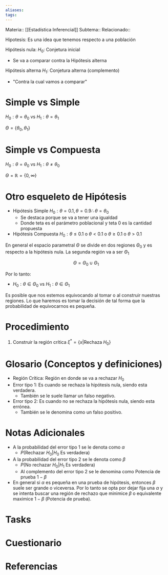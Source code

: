 ```yaml
---
aliases: 
tags:
---
```

Materia:: [[Estadística Inferencial]]
Subtema:: 
Relacionado:: 

Hipotesis: Es una idea que tenemos respecto a una población 

Hipótesis nula: $H_0$: Conjetura inicial
- Se va a comparar contra la Hipótesis alterna 

Hipótesis alterna $H_1$: Conjetura alterna (complemento)
- "Contra la cual vamos a comparar"

# Simple vs Simple 

$H_0 : \theta = \theta_0$ vs $H_1 : \theta = \theta_1$ 

$\Theta = \{\theta_0, \theta_1\}$

# Simple vs Compuesta 

$H_0 : \theta = \theta_0$ vs $H_1 : \theta \neq \theta_0$ 

$\Theta = \mathbb{R} = \{0,\infty\}$

# Otro esqueleto de Hipótesis 
- Hipótesis Simple $H_0 : \theta = 0.1, \theta = 0.9 \therefore \theta = \theta_0$
	- Se destaca porque se va a tener una igualdad  
	- Donde teta es el parámetro poblacional y teta 0 es la cantidad propuesta
- Hipótesis Compuesta $H_0 : \theta \leq 0.1$ o $\theta < 0.1$ o $\theta \geq 0.1$ o $\theta > 0.1$

En general el espacio parametral $\Theta$ se divide en dos regiones $\Theta_0$ y es respecto a la hipótesis nula. La segunda región va a ser $\Theta_1$ 

$$ \Theta = \Theta_0 \cup \Theta_1$$

Por lo tanto: 
- $H_0 : \theta \in \Theta_0$ vs $H_1 : \theta \in \Theta_1$

Es posible que nos estemos equivocando al tomar o al construir nuestras regiones. Lo que haremos es tomar la decisión de tal forma que la probabilidad de equivocarnos es pequeña.

# Procedimiento 

1. Construir la región crítica $\xi^* = \{x | \text{Rechaza } H_0\}$ 

# Glosario (Conceptos y definiciones)
- Región Crítica: Región en donde se va a rechazar $H_0$ 
- Error tipo 1: Es cuando se rechaza la hipótesis nula, siendo esta verdadera. 
	- También se le suele llamar un falso negativo. 
- Error tipo 2: Es cuando no se rechaza la hipótesis nula, siendo esta errónea. 
	- También se le denomina como un falso positivo. 
# Notas Adicionales
- A la probabilidad del error tipo 1 se le denota como $\alpha$ 
	- $P(\text{Rechazar } H_0 | H_0 \text{ Es verdadera})$
- A la probabilidad del error tipo 2 se le denota como $\beta$ 
	- $P(\text{No rechazar } H_0 | H_1 \text{ Es verdadera})$
	- Al complemento del error tipo 2 se le denomina como Potencia de prueba $1-\beta$ 
- En general si $\alpha$ es pequeña en una prueba de hipótesis, entonces $\beta$ suele ser grande o viceversa. Por lo tanto se opta por dejar fija una $\alpha$ y se intenta buscar una región de rechazo que minimice $\beta$ o equivalente maximice $1-\beta$ (Potencia de prueba). 
# Tasks

# Cuestionario

# Referencias 
